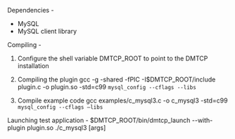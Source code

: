 Dependencies -

- MySQL
- MySQL client library

Compiling -

1. Configure the shell variable DMTCP_ROOT to point to the DMTCP installation

2. Compiling the plugin
gcc -g -shared -fPIC -I$DMTCP_ROOT/include plugin.c -o plugin.so -std=c99 `mysql_config --cflags --libs`

3. Compile example code
gcc examples/c_mysql3.c -o c_mysql3 -std=c99 `mysql_config --cflags –libs`

Launching test application -
$DMTCP_ROOT/bin/dmtcp_launch --with-plugin plugin.so ./c_mysql3 [args]
